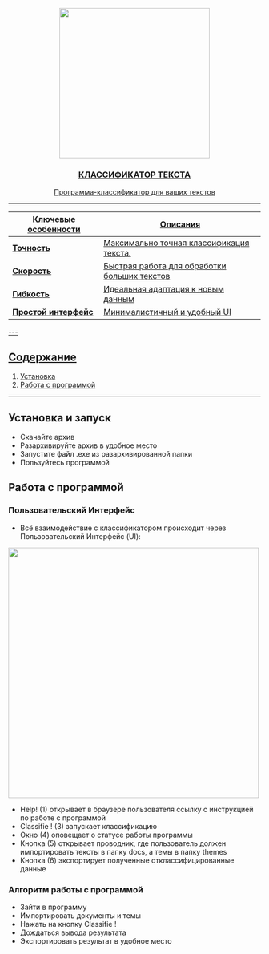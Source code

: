 <p align="center">
  <a href="https://github.com/Z-egorov/Text-Classifier/"><img width="300" src="https://github.com/Z-egorov/Text-Classifier/blob/test/interface/icons/logo.png">
</p>
    
### <p align="center">**КЛАССИФИКАТОР ТЕКСТА**</p>
<div align="center">

Программа-классификатор для ваших текстов

---

| **Ключевые особенности** | **Описания** |
| ------------- | ------------- |
| **Точность** | Максимально точная классификация текста. |
| **Скорость** | Быстрая работа для обработки больших текстов |
| **Гибкость** | Идеальная адаптация к новым данным |
| **Простой интерфейс** | Минималистичный и удобный UI |

<div align="left">
---

## Содержание 

1. [Установка](#установка)
1. [Работа с программой](#Работа-с-программой)
  
---

## Установка и запуск

* Скачайте архив
* Разархивируйте архив в удобное место
* Запустите файл .exe из разархивированной папки
* Пользуйтесь программой

## Работа с программой
### Пользовательский Интерфейс
* Всё взаимодействие с классификатором происходит через Пользовательский Интерфейс (UI):
<img width="500" src="https://github.com/Z-egorov/Text-Classifier/blob/test/interface/icons/UI_KNOPKI.png">

* Help! (1) открывает в браузере пользователя ссылку с инструкцией по работе с программой
* Classifie ! (3) запускает классификацию
* Окно (4) оповещает о статусе работы программы
* Кнопка (5) открывает проводник, где пользователь должен импортировать тексты в папку docs, а темы в папку themes
* Кнопка (6) экспортирует полученные отклассифицированные данные
###  Алгоритм работы с программой
* Зайти в программу
* Импортировать документы и темы
* Нажать на кнопку Classifie !
* Дождаться вывода результата
* Экспортировать результат в удобное место

